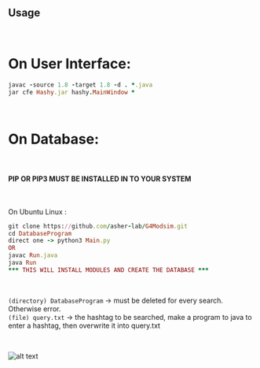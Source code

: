 ## Usage
<br>

# On User Interface:

```ruby
javac -source 1.8 -target 1.8 -d . *.java
jar cfe Hashy.jar hashy.MainWindow *
```




<br>

# On Database:
<br>

#### PIP OR PIP3 MUST BE INSTALLED IN TO YOUR SYSTEM 
<br>

On Ubuntu Linux : <br>
```ruby
git clone https://github.com/asher-lab/G4Modsim.git
cd DatabaseProgram
direct one -> python3 Main.py
OR
javac Run.java
java Run
*** THIS WILL INSTALL MODULES AND CREATE THE DATABASE ***
```
<br>

```(directory) DatabaseProgram``` -> must be deleted for every search. Otherwise error.<br>
```(file) query.txt``` -> the hashtag to be searched, make a program to java to enter a hashtag, then overwrite it into query.txt 

<br>

![alt text](https://github.com/QuantumBit-Softwares/Hashy/blob/main/Database/hashy.png?raw=true)

